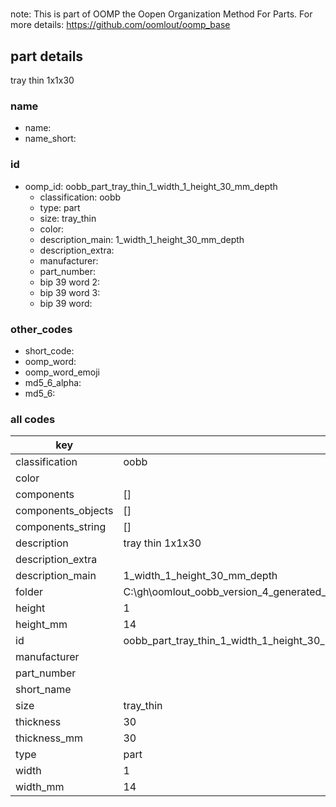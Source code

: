 #   

note: This is part of OOMP the Oopen Organization Method For Parts. For more details: https://github.com/oomlout/oomp_base

##  part details



tray thin 1x1x30

### name
* name: 
* name_short: 
### id
* oomp_id: oobb_part_tray_thin_1_width_1_height_30_mm_depth
  * classification: oobb
  * type: part
  * size: tray_thin
  * color: 
  * description_main: 1_width_1_height_30_mm_depth
  * description_extra: 
  * manufacturer: 
  * part_number: 
  * bip 39 word 2: 
  * bip 39 word 3: 
  * bip 39 word: 

### other_codes
* short_code: 
* oomp_word: 
* oomp_word_emoji 
* md5_6_alpha: 
* md5_6: 









### all codes 
| key | value |  
| --- | --- |  
| classification | oobb |  
| color |  |  
| components | [] |  
| components_objects | [] |  
| components_string | [] |  
| description | tray thin 1x1x30 |  
| description_extra |  |  
| description_main | 1_width_1_height_30_mm_depth |  
| folder | C:\gh\oomlout_oobb_version_4_generated_parts\things\oobb_part_tray_thin_1_width_1_height_30_mm_depth |  
| height | 1 |  
| height_mm | 14 |  
| id | oobb_part_tray_thin_1_width_1_height_30_mm_depth |  
| manufacturer |  |  
| part_number |  |  
| short_name |  |  
| size | tray_thin |  
| thickness | 30 |  
| thickness_mm | 30 |  
| type | part |  
| width | 1 |  
| width_mm | 14 |  
